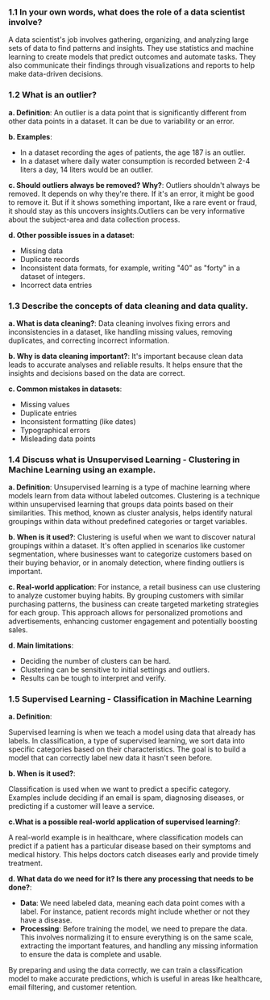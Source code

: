 ### 1.1 In your own words, what does the role of a data scientist involve?
A data scientist's job involves gathering, organizing, and analyzing large sets of data to find patterns and insights. They use statistics and machine learning to create models that predict outcomes and automate tasks. They also communicate their findings through visualizations and reports to help make data-driven decisions.

### 1.2 What is an outlier? 
**a. Definition**: An outlier is a data point that is significantly different from other data points in a dataset. It can be due to variability or an error.

**b. Examples**: 
   - In a dataset recording the ages of patients, the age 187 is an outlier.
   - In a dataset where daily water consumption is recorded between 2-4 liters a day, 14 liters would be an outlier.

**c. Should outliers always be removed? Why?**: 
Outliers shouldn't always be removed. It depends on why they're there. If it's an error, it might be good to remove it. But if it shows something important, like a rare event or fraud, it should stay as this uncovers insights.Outliers can be very informative about the subject-area and data collection process. 

**d. Other possible issues in a dataset**: 
   - Missing data
   - Duplicate records
   - Inconsistent data formats, for example, writing "40" as "forty" in a dataset of integers.
   - Incorrect data entries

### 1.3 Describe the concepts of data cleaning and data quality.
**a. What is data cleaning?**: Data cleaning involves fixing errors and inconsistencies in a dataset, like handling missing values, removing duplicates, and correcting incorrect information.

**b. Why is data cleaning important?**: 
It's important because clean data leads to accurate analyses and reliable results. It helps ensure that the insights and decisions based on the data are correct.

**c. Common mistakes in datasets**: 
   - Missing values
   - Duplicate entries
   - Inconsistent formatting (like dates)
   - Typographical errors
   - Misleading data points

### 1.4 Discuss what is Unsupervised Learning - Clustering in Machine Learning using an example.

**a. Definition**: 
Unsupervised learning is a type of machine learning where models learn from data without labeled outcomes. Clustering is a technique within unsupervised learning that groups data points based on their similarities. This method, known as cluster analysis, helps identify natural groupings within data without predefined categories or target variables.

**b. When is it used?**: 
Clustering is useful when we want to discover natural groupings within a dataset. It's often applied in scenarios like customer segmentation, where businesses want to categorize customers based on their buying behavior, or in anomaly detection, where finding outliers is important.

**c. Real-world application**:
For instance, a retail business can use clustering to analyze customer buying habits. By grouping customers with similar purchasing patterns, the business can create targeted marketing strategies for each group. This approach allows for personalized promotions and advertisements, enhancing customer engagement and potentially boosting sales.

**d. Main limitations**: 
   - Deciding the number of clusters can be hard.
   - Clustering can be sensitive to initial settings and outliers.
   - Results can be tough to interpret and verify.

### 1.5 Supervised Learning - Classification in Machine Learning

**a. Definition**:

Supervised learning is when we teach a model using data that already has labels. In classification, a type of supervised learning, we sort data into specific categories based on their characteristics. The goal is to build a model that can correctly label new data it hasn't seen before.

**b. When is it used?**:

Classification is used when we want to predict a specific category. Examples include deciding if an email is spam, diagnosing diseases, or predicting if a customer will leave a service.

**c.What is a possible real-world application of supervised learning?**:

A real-world example is in healthcare, where classification models can predict if a patient has a particular disease based on their symptoms and medical history. This helps doctors catch diseases early and provide timely treatment.

**d. What data do we need for it? Is there any processing that needs to be done?**:

- **Data**: We need labeled data, meaning each data point comes with a label. For instance, patient records might include whether or not they have a disease.
- **Processing**: Before training the model, we need to prepare the data. This involves normalizing it to ensure everything is on the same scale, extracting the important features, and handling any missing information to ensure the data is complete and usable.

By preparing and using the data correctly, we can train a classification model to make accurate predictions, which is useful in areas like healthcare, email filtering, and customer retention.
